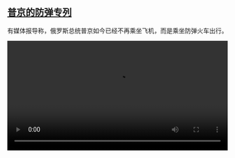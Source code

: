<!--1677059225000-->
[普京的防弹专列](https://www.dw.com/zh/%E6%99%AE%E4%BA%AC%E7%9A%84%E9%98%B2%E5%BC%B9%E4%B8%93%E5%88%97%20/a-64776085)
------

<p>有媒体报导称，俄罗斯总统普京如今已经不再乘坐飞机，而是乘坐防弹火车出行。</small></p><video src="https://tvdownloaddw-a.akamaihd.net/dwtv_video/flv/vdt_zh/2023/bchi230221_001_putinszugwide_01r_AVC_1280x720.mp4" controls style="width:100%"></video>
